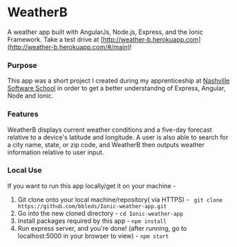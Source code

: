 # WeatherB 
A weather app built with AngularJs, Node.js, Express, and the Ionic Framework.
Take a test drive at [http://weather-b.herokuapp.com](http://weather-b.herokuapp.com/#/main)!

### Purpose
This app was a short project I created during my apprenticeship at [Nashville Software School](http://nashvillesoftwareschool.com/) in order to get a better understandng of Express, Angular, Node and Ionic.

### Features
WeatherB displays current weather conditions and a five-day forecast relative to a device's latitude and longitude. A user is also able to search for a city name, state, or zip code, and WeatherB then outputs weather information relative to user input.

### Local Use
If you want to run this app locally/get it on your machine -
  1. Git clone onto your local machine/repository( via HTTPS) - ``` git clone https://github.com/bbleds/Ionic-weather-app.git```
  2. Go into the new cloned directory - ``` cd Ionic-weather-app ```
  3. Install packages required by this app - 
    ```
    npm install
    ```
  4. Run express server, and you're done! (after running, go to localhost:5000 in your browser to view) - 
    ```
    npm start 
    ```
    
